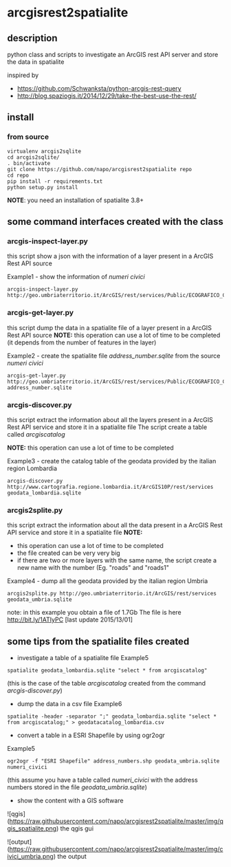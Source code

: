 # arcgisrest2spatialite
## description
python class and scripts to investigate an ArcGIS rest API server and store the data in spatialite

inspired by 
* https://github.com/Schwanksta/python-arcgis-rest-query
* http://blog.spaziogis.it/2014/12/29/take-the-best-use-the-rest/

## install 
### from source
```
virtualenv arcgis2sqlite
cd arcgis2sqlite/
. bin/activate
git clone https://github.com/napo/arcgisrest2spatialite repo
cd repo
pip install -r requirements.txt
python setup.py install
```
**NOTE**: you need an installation of spatialite 3.8+

## some command interfaces created with the class
### arcgis-inspect-layer.py
this script show a json with the information of a layer present in a ArcGIS Rest API source

Example1 - show the information of *numeri civici*
```
arcgis-inspect-layer.py http://geo.umbriaterritorio.it/ArcGIS/rest/services/Public/ECOGRAFICO_CATASTALE1_WGS84/MapServer/0
```

### arcgis-get-layer.py
this script dump the data in a spatialite file of a layer present in a ArcGIS Rest API source
**NOTE:** this operation can use a lot of time to be completed (it depends from the number of features in the layer)

Example2 - create the spatialite file *address_number.sqlite* from the source *numeri civici*
```
arcgis-get-layer.py http://geo.umbriaterritorio.it/ArcGIS/rest/services/Public/ECOGRAFICO_CATASTALE1_WGS84/MapServer/0 address_number.sqlite
```

### arcgis-discover.py 
this script extract the information about all the layers present in a ArcGIS Rest API service and store it in a spatialite file
The script create a table called *arcgiscatalog*

**NOTE:** this operation can use a lot of time to be completed

Example3 - create the catalog table of the geodata provided by the italian region Lombardia
```
arcgis-discover.py http://www.cartografia.regione.lombardia.it/ArcGIS10P/rest/services geodata_lombardia.sqlite
```

### arcgis2splite.py
this script extract the information about all the data present in a ArcGIS Rest API service and store it in a spatialite file
**NOTE:** 
- this operation can use a lot of time to be completed
- the file created can be very very big
- if there are two or more layers with the same name, the script create a new name with the number (Eg. "roads" and "roads1"

Example4 - dump all the geodata provided by the italian region Umbria
```
arcgis2splite.py http://geo.umbriaterritorio.it/ArcGIS/rest/services geodata_umbria.sqlite
```
note: in this example you obtain a file of 1.7Gb
The file is here http://bit.ly/1ATIyPC [last update 2015/13/01]

## some tips from the spatialite files created

- investigate a table of a spatialite file
Example5
```
spatialite geodata_lombardia.sqlite "select * from arcgiscatalog"
```
(this is the case of the table *arcgiscatalog* created from the command *arcgis-discover.py*)

- dump the data in a csv file
Example6 
```
spatialite -header -separator ";" geodata_lombardia.sqlite "select * from arcgiscatalog;" > geodatacatalog_lombardia.csv
```
- convert a table in a ESRI Shapefile by using ogr2ogr

Example5
```
ogr2ogr -f "ESRI Shapefile" address_numbers.shp geodata_umbria.sqlite numeri_civici
```
(this assume you have a table called *numeri_civici* with the address numbers stored in the file *geodata_umbria.sqlite*)

- show the content with a GIS software

![qgis] (https://raw.githubusercontent.com/napo/arcgisrest2spatialite/master/img/qgis_spatialite.png)
the qgis gui


![output] (https://raw.githubusercontent.com/napo/arcgisrest2spatialite/master/img/civici_umbria.png)
the output



 
